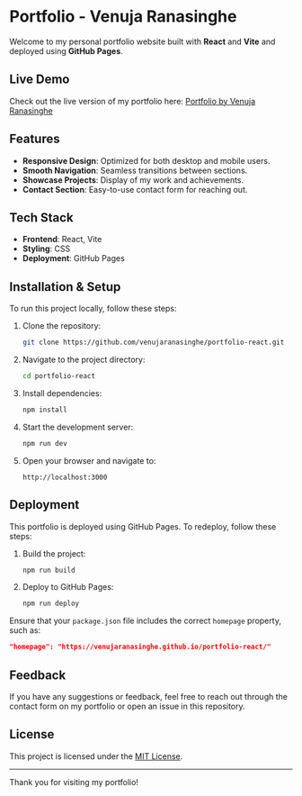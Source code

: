 # Portfolio - Venuja Ranasinghe

Welcome to my personal portfolio website built with **React** and **Vite** and deployed using **GitHub Pages**.

## Live Demo
Check out the live version of my portfolio here: [Portfolio by Venuja Ranasinghe](https://venujaranasinghe.github.io/portfolio-react/)

## Features
- **Responsive Design**: Optimized for both desktop and mobile users.
- **Smooth Navigation**: Seamless transitions between sections.
- **Showcase Projects**: Display of my work and achievements.
- **Contact Section**: Easy-to-use contact form for reaching out.

## Tech Stack
- **Frontend**: React, Vite
- **Styling**: CSS
- **Deployment**: GitHub Pages

## Installation & Setup
To run this project locally, follow these steps:

1. Clone the repository:
   ```bash
   git clone https://github.com/venujaranasinghe/portfolio-react.git
   ```

2. Navigate to the project directory:
   ```bash
   cd portfolio-react
   ```

3. Install dependencies:
   ```bash
   npm install
   ```

4. Start the development server:
   ```bash
   npm run dev
   ```

5. Open your browser and navigate to:
   ```
   http://localhost:3000
   ```

## Deployment
This portfolio is deployed using GitHub Pages. To redeploy, follow these steps:

1. Build the project:
   ```bash
   npm run build
   ```

2. Deploy to GitHub Pages:
   ```bash
   npm run deploy
   ```

Ensure that your `package.json` file includes the correct `homepage` property, such as:
```json
"homepage": "https://venujaranasinghe.github.io/portfolio-react/"
```

## Feedback
If you have any suggestions or feedback, feel free to reach out through the contact form on my portfolio or open an issue in this repository.

## License
This project is licensed under the [MIT License](LICENSE).

---

Thank you for visiting my portfolio!
